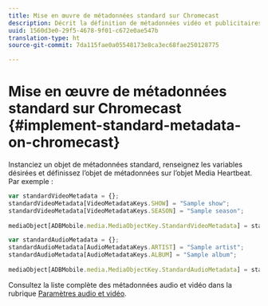 ```yaml
---
title: Mise en œuvre de métadonnées standard sur Chromecast
description: Décrit la définition de métadonnées vidéo et publicitaires standard sur Chromecast.
uuid: 1560d3e0-29f5-4678-9f01-c672e0ae547b
translation-type: ht
source-git-commit: 7da115fae0a05548173e8ca3ec68fae250128775

---
```



# Mise en œuvre de métadonnées standard sur Chromecast {#implement-standard-metadata-on-chromecast}

Instanciez un objet de métadonnées standard, renseignez les variables désirées et définissez l’objet de métadonnées sur l’objet Media Heartbeat. Par exemple :

```js
var standardVideoMetadata = {}; 
standardVideoMetadata[VideoMetadataKeys.SHOW] = "Sample show"; 
standardVideoMetadata[VideoMetadataKeys.SEASON] = "Sample season"; 
 
mediaObject[ADBMobile.media.MediaObjectKey.StandardVideoMetadata] = standardVideoMetadata;
```

```js
var standardAudioMetadata = {}; 
standardAudioMetadata[AudioMetadataKeys.ARTIST] = "Sample artist"; 
standardAudioMetadata[AudioMetadataKeys.ALBUM] = "Sample album"; 
 
mediaObject[ADBMobile.media.MediaObjectKey.StandardAudioMetadata] = standardAudioMetadata;
```

Consultez la liste complète des métadonnées audio et vidéo dans la rubrique [Paramètres audio et vidéo](/help/metrics-and-metadata/audio-video-parameters.md).
